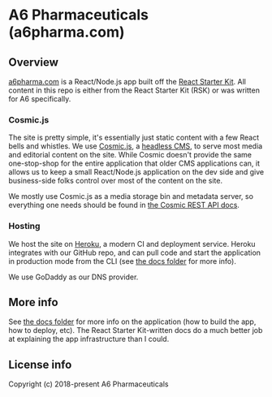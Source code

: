 # A6 Pharmaceuticals (a6pharma.com)

## Overview
[a6pharma.com](www.a6pharma.com) is a React/Node.js app built off the [React Starter Kit](https://github.com/kriasoft/react-starter-kit). All content in this repo is either from the React Starter Kit (RSK) or was written for A6 specifically.

### Cosmic.js

The site is pretty simple, it's essentially just static content with a few React bells and whistles. We use [Cosmic.js](https://cosmicjs.com), a [headless CMS](https://en.wikipedia.org/wiki/Headless_content_management_system), to serve most media and editorial content on the site. While Cosmic doesn't provide the same one-stop-shop for the entire application that older CMS applications can, it allows us to keep a small React/Node.js application on the dev side and give business-side folks control over most of the content on the site.

We mostly use Cosmic.js as a media storage bin and metadata server, so everything one needs should be found in [the Cosmic REST API docs](https://cosmicjs.github.io/rest-api-docs/).

### Hosting
We host the site on [Heroku](https://www.heroku.com/), a modern CI and deployment service. Heroku integrates with our GitHub repo, and can pull code and start the application in production mode from the CLI (see [the docs folder](./docs/README.js) for more info).

We use GoDaddy as our DNS provider.

## More info
See [the docs folder](./docs/README.js) for more info on the application (how to build the app, how to deploy, etc). The React Starter Kit-written docs do a much better job at explaining the app infrastructure than I could.

## License info

Copyright (c) 2018-present A6 Pharmaceuticals

